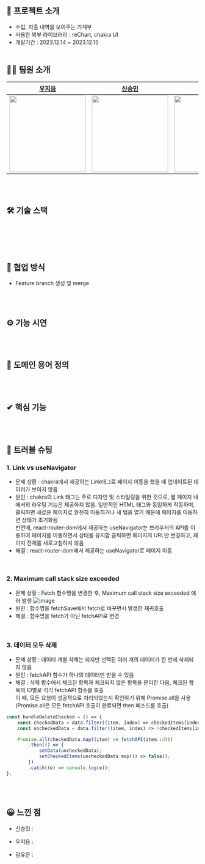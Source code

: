 ## 📝 프로젝트 소개
- 수입, 지출 내역을 보여주는 가계부
- 사용한 외부 라이브러리 : reChart, chakra UI
- 개발기간 : 2023.12.14 ~ 2023.12.15
  <br/>
  <br/>

## 🙋‍♂️ 팀원 소개

| [우지음](https://github.com/oozeume)      | [신승민](https://github.com/cnythnk100)    |  [김유은](https://github.com/YueunKim)  | 
| ------------------------------------------ | ----------------------------------------- | --------------------------------------- |
| <img src="https://github.com/oozeume.png" width="200px"/> | <img src="https://github.com/cnythnk100.png" width="200px"/> | <img src="https://github.com/YueunKim.png" width="200px"/> |

<br/>
<br/>

## 🛠 기술 스택
<img alt=""  src ="https://img.shields.io/badge/react-61DAFB.svg?&style=for-the-badge&logo=react&logoColor=white"/> <img alt=""  src ="https://img.shields.io/badge/vite-646CFF.svg?&style=for-the-badge&logo=vite&logoColor=white"/> <img alt=""  src ="https://img.shields.io/badge/eslint-4B32C3.svg?&style=for-the-badge&logo=eslint&logoColor=white"/> <img alt=""  src ="https://img.shields.io/badge/prettier-DF0067.svg?&style=for-the-badge&logo=prettier&logoColor=white"/> <img alt=""  src ="https://img.shields.io/badge/react router-CA4245.svg?&style=for-the-badge&logo=react router&logoColor=white"/>

<br/>
<br/>

## 🤝 협업 방식
- Feature branch 생성 및 merge


<br/>
<br/>

## ⚙ 기능 시연
<br/>
<br/>

## 📲 도메인 용어 정의


<br/>
<br/>

## ✔ 핵심 기능


<br/>
<br/>

## 🎯 트러블 슈팅
### 1. Link vs useNavigator
- 문제 상황 : chakra에서 제공하는 Link태그로 페이지 이동을 했을 때 업데이트된 데이터가 보이지 않음
- 원인 : chakra의 Link 태그는 주로 디자인 및 스타일링을 위한 것으로, 웹 페이지 내에서의 라우팅 기능은 제공하지 않음. 일반적인 HTML <a> 태그와 동일하게 작동하며, 클릭하면 새로운 페이지로 완전히 이동하거나 새 탭을 열기 때문에 페이지를 이동하면 상태가 초기화됨 <br>
반면에, react-router-dom에서 제공하는 useNavigator는 브라우저의 API를 이용하여 페이지를 이동하면서 상태를 유지함
클릭하면 페이지의 URL만 변경하고, 페이지 전체를 새로고침하지 않음
- 해결 : react-router-dom에서 제공하는 useNavigator로 페이지 이동

<br>

### 2. Maximum call stack size exceeded
- 문제 상황 : Fetch 함수명을 변경한 후, Maximum call stack size exceeded 에러 발생
  ![image](https://github.com/woorifisa-service-dev-2nd/frontend-3rd-accountBook/assets/65431814/fa6a1dd9-d883-4ca2-9cc7-ac52d3d17692)
- 원인 : 함수명을 fetchSave에서 fetch로 바꾸면서 발생한 재귀호출
- 해결 : 함수명을 fetch가 아닌 fetchAPI로 변경

<br>

### 3. 데이터 모두 삭제
- 문제 상황 : 데이터 개별 삭제는 되지만 선택된 여러 개의 데이터가 한 번에 삭제되지 않음 
- 원인 : fetchAPI 함수가 하나의 데이터만 받을 수 있음
- 해결 : 삭제 함수에서 체크된 항목과 체크되지 않은 항목을 분리한 다음, 체크된 항목의 ID별로 각각 fetchAPI 함수를 호출 <br>
이 때, 모든 요청이 성공적으로 처리되었는지 확인하기 위해 Promise.all을 사용 <br>
(Promise.all은 모든 fetchAPI 호출이 완료되면 then 메소드를 호출)
```javascript
const handleDeleteChecked = () => {
    const checkedData = data.filter((item, index) => checkedItems[index]);
    const uncheckedData = data.filter((item, index) => !checkedItems[index]);

    Promise.all(checkedData.map((item) => fetchAPI(item.id)))
        .then(() => {
            setData(uncheckedData);
            setCheckedItems(uncheckedData.map(() => false));
        })
        .catch((e) => console.log(e));
};

```

<br/>
<br/>

## 😀 느낀 점

- 신승민 :

- 우지음 : 

- 김유은 :
